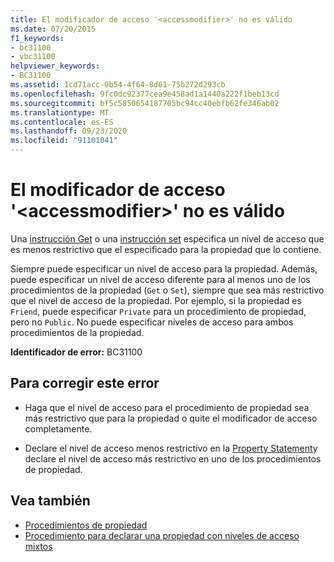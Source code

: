 ```yaml
---
title: El modificador de acceso '<accessmodifier>' no es válido
ms.date: 07/20/2015
f1_keywords:
- bc31100
- vbc31100
helpviewer_keywords:
- BC31100
ms.assetid: 1cd71acc-0b54-4f64-8d61-75b272d293cb
ms.openlocfilehash: 9fc0dc92377cea9e458ad1a1440a222f1beb13cd
ms.sourcegitcommit: bf5c5850654187705bc94cc40ebfb62fe346ab02
ms.translationtype: MT
ms.contentlocale: es-ES
ms.lasthandoff: 09/23/2020
ms.locfileid: "91101041"
---
```

# <a name="access-modifier-accessmodifier-is-not-valid"></a>El modificador de acceso '\<accessmodifier>' no es válido

Una [instrucción Get](../language-reference/statements/get-statement.md) o una [instrucción set](../language-reference/statements/set-statement.md) especifica un nivel de acceso que es menos restrictivo que el especificado para la propiedad que lo contiene.  
  
 Siempre puede especificar un nivel de acceso para la propiedad. Además, puede especificar un nivel de acceso diferente para al menos uno de los procedimientos de la propiedad (`Get` o `Set`), siempre que sea más restrictivo que el nivel de acceso de la propiedad. Por ejemplo, si la propiedad es `Friend`, puede especificar `Private` para un procedimiento de propiedad, pero no `Public`. No puede especificar niveles de acceso para ambos procedimientos de la propiedad.  
  
 **Identificador de error:** BC31100  
  
## <a name="to-correct-this-error"></a>Para corregir este error  
  
- Haga que el nivel de acceso para el procedimiento de propiedad sea más restrictivo que para la propiedad o quite el modificador de acceso completamente.  
  
- Declare el nivel de acceso menos restrictivo en la [Property Statement](../language-reference/statements/property-statement.md)y declare el nivel de acceso más restrictivo en uno de los procedimientos de propiedad.  
  
## <a name="see-also"></a>Vea también

- [Procedimientos de propiedad](../programming-guide/language-features/procedures/property-procedures.md)
- [Procedimiento para declarar una propiedad con niveles de acceso mixtos](../programming-guide/language-features/procedures/how-to-declare-a-property-with-mixed-access-levels.md)
